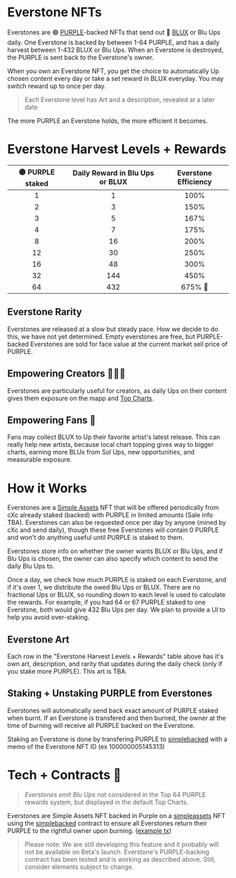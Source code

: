 # Everstone NFTs
Everstones are 🟣 [PURPLE](https://wax.bloks.io/tokens/PURPLE-wax-purplepurple)-backed NFTs that send out 🔵 [BLUX](https://wax.bloks.io/tokens/BLUX-wax-bluxbluxblux) or Blu Ups daily. One Everstone is backed by between 1-64 PURPLE, and has a daily harvest between 1-432 BLUX or Blu Ups. When an Everstone is destroyed, the PURPLE is sent back to the Everstone's owner.


When you own an Everstone NFT, you get the choice to automatically Up chosen content every day or take a set reward in BLUX everyday. You may switch reward up to once per day. 

> Each Everstone level has Art and a description, revealed at a later date

The more PURPLE an Everstone holds, the more efficient it becomes. 

# Everstone Harvest Levels + Rewards

| 🟣 PURPLE staked  | Daily Reward in Blu Ups or BLUX | Everstone Efficiency |
| :----:  | :-------------------: | :---------------: |
| 1         | 1                   | 100%            | 
| 2         | 3                   | 150%            | 
| 3         | 5                   | 167%            | 
| 4         | 7                   | 175%            | 
| 8         | 16                  | 200%            | 
| 12        | 30                  | 250%            | 
| 16        | 48                  | 300%            | 
| 32        | 144                 | 450%            | 
| 64        | 432                 | 675%         🧠 | 


## Everstone Rarity
Everstones are released at a slow but steady pace. How we decide to do this, we have not yet determined. Empty everstones are free, but PURPLE-backed Everstones are sold for face value at the current market sell price of PURPLE. 

## Empowering Creators 👨‍🎤🎤
Everstones are particularly useful for creators, as daily Ups on their content gives them exposure on the mapp and [Top Charts](Top-Charts.md).

## Empowering Fans 🧝‍
Fans may collect BLUX to Up their favorite artist's latest release. This can really help new artists, because local chart topping gives way to bigger charts, earning more BLUx from Sol Ups, new opportunities, and measurable exposure. 


# How it Works

Everstones are a [Simple Assets](https://wax.bloks.io/account/simpleassets) NFT that will be offered periodically from cXc already staked (backed) with PURPLE in limited amounts (Sale info TBA). Everstones can also be requested once per day by anyone (mined by cXc and send daily), though these free Everstones will contain 0 PURPLE and won't do anything useful until PURPLE is staked to them. 

Everstones store info on whether the owner wants BLUX or Blu Ups, and if Blu Ups is chosen, the owner can also specify which content to send the daily Blu Ups to. 

Once a day, we check how much PURPLE is staked on each Everstone, and if it's over 1, we distribute the owed Blu Ups or BLUX. There are no fractional Ups or BLUX, so rounding down to each level is used to calculate the rewards. For example, if you had 64 or 67 PURPLE staked to one Everstone, both would give 432 Blu Ups per day. We plan to provide a UI to help you avoid over-staking.

## Everstone Art
Each row in the "Everstone Harvest Levels + Rewards" table above has it's own art, description, and rarity that updates during the daily check (only if you stake more PURPLE). This art is TBA. 

## Staking + Unstaking PURPLE from Everstones
Everstones will automatically send back exact amount of PURPLE staked when burnt. If an Everstone is transfered and then burned, the owner at the time of burning will receive all PURPLE backed on the Everstone.

Staking an Everstone is done by transfering PURPLE to [simplebacked](https://wax.bloks.io/account/simplebacked) with a memo of the Everstone NFT ID (ex 100000005145313) 


# Tech + Contracts 🔌

> *Everstones emit Blu Ups* not considered in the Top 64 PURPLE rewards system, but displayed in the default Top Charts.

Everstones are Simple Assets NFT backed in Purple on a [simpleassets](https://wax.bloks.io/account/simpleassets) NFT using the [simplebacked](https://wax.bloks.io/account/simplebacked) contract to ensure all Everstones return their PURPLE to the rightful owner upon burning. ([example tx](https://wax.bloks.io/transaction/7a390ecf24f97e57482db730c2cfdc001d8bcda6a98d45fb7427d2afdcfdc052?tab=traces))



> Please note: We are still developing this feature and it probably will not be available on Beta's launch. Everstone's PURPLE-backing contract has been tested and is working as described above. Still, consider elements subject to change.
